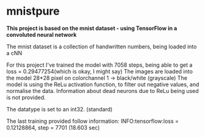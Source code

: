 # mnistpure

<b>This project is based on the mnist dataset - using TensorFlow in a convoluted neural network</b>

<p>The mnist dataset is a collection of handwritten numbers, being loaded into a cNN</p>
 
<p>For this project I've trained the model with 7058 steps, being able to get a loss = 0.29477254(which is okay, I might say)
The images are loaded into the model 28*28 pixel on colorchannel 1 -> black/white (grayscale)
The model is using the ReLu activation function, to filter out negative values, and normalise the data.
Information about dead neurons due to ReLu being used is not provided. 

The datatype is set to an int32. (standard) 

The last training provided follow information: INFO:tensorflow:loss = 0.12128864, step = 7701 (18.603 sec)</p>
